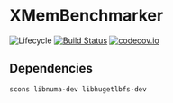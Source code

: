 # XMemBenchmarker

![Lifecycle](https://img.shields.io/badge/lifecycle-experimental-orange.svg)<!--
![Lifecycle](https://img.shields.io/badge/lifecycle-maturing-blue.svg)
![Lifecycle](https://img.shields.io/badge/lifecycle-stable-green.svg)
![Lifecycle](https://img.shields.io/badge/lifecycle-retired-orange.svg)
![Lifecycle](https://img.shields.io/badge/lifecycle-archived-red.svg)
![Lifecycle](https://img.shields.io/badge/lifecycle-dormant-blue.svg) -->
[![Build Status](https://travis-ci.com/hildebrandmw/XMemBenchmarker.jl.svg?branch=master)](https://travis-ci.com/hildebrandmw/XMemBenchmarker.jl)
[![codecov.io](http://codecov.io/github/hildebrandmw/XMemBenchmarker.jl/coverage.svg?branch=master)](http://codecov.io/github/hildebrandmw/XMemBenchmarker.jl?branch=master)

## Dependencies

`scons libnuma-dev libhugetlbfs-dev`
